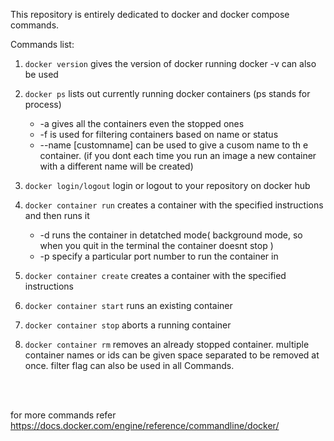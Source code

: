 This repository is entirely dedicated to docker and docker compose commands.


Commands list:

1. <code>docker version</code>
	gives the version of docker running
	docker -v can also be used

2. <code>docker ps</code>
	lists out currently running docker containers (ps stands for process)
	<ul>
		<li>-a gives all the containers even the stopped ones</li>
		<li>-f is used for filtering containers based on name or status</li>
		<li>--name [customname]  can be used to give a cusom name to th e container. (if you dont each time you run an image a new container with a different name will be created) </li>
	</ul>
3. <code>docker login/logout</code>
	login or logout to your repository on docker hub

4. <code>docker container run</code>
	creates a container with the specified instructions and then runs it
	<ul>
		<li>-d runs the container in detatched mode( background mode, so when you quit in the terminal the container doesnt stop )
		<li>-p specify a particular port number to run the container in</li>
	</ul>

5. <code>docker container create</code>
	creates a container with the specified instructions

6. <code>docker container start</code>
	runs an existing container

7. <code>docker container stop</code>
	aborts a running container

8. <code>docker container rm</code>
	removes an already stopped container. multiple container names or ids can be given space separated to be removed at once. filter flag can also be used in all Commands.



<br>
<br>

for more commands refer https://docs.docker.com/engine/reference/commandline/docker/
